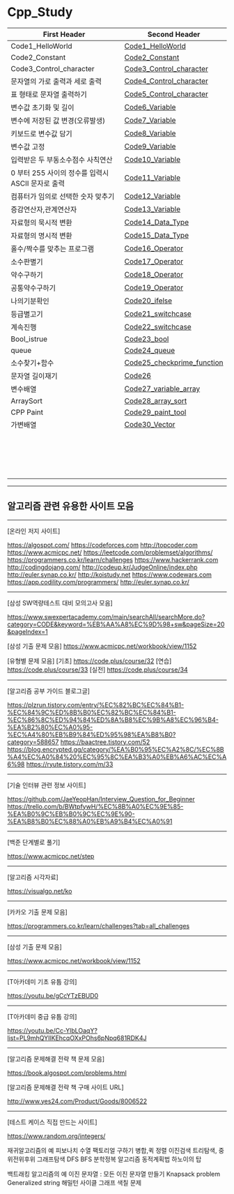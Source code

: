# Cpp_Study









First Header | Second Header
------------ | -------------
Code1_HelloWorld|[Code1_HelloWorld](https://github.com/songk1992/Cpp_Study/blob/master/code/Code1_HelloWorld)
Code2_Constant|[Code2_Constant](https://github.com/songk1992/Cpp_Study/blob/master/code/Code2_Constant)
Code3_Control_character|[Code3_Control_character](https://github.com/songk1992/Cpp_Study/blob/master/code/Code3_Control_character)
문자열의 가로 출력과 세로 출력| [Code4_Control_character](https://github.com/songk1992/Cpp_Study/blob/master/code/Code4_Control_character)
표 형태로 문자열 출력하기|[Code5_Control_character](https://github.com/songk1992/Cpp_Study/blob/master/code/Code5_Control_character)
변수값 초기화 및 길이|[Code6_Variable](https://github.com/songk1992/Cpp_Study/blob/master/code/Code6_Variable)
변수에 저장된 값 변경(오류발생)|[Code7_Variable](https://github.com/songk1992/Cpp_Study/blob/master/code/Code7_Variable)
키보드로 변수값 담기|[Code8_Variable](https://github.com/songk1992/Cpp_Study/blob/master/code/Code8_Variable)
변수값 고정 | [Code9_Variable](https://github.com/songk1992/Cpp_Study/blob/master/code/Code9_Variable)
입력받은 두 부동소수점수 사칙연산 |[Code10_Variable](https://github.com/songk1992/Cpp_Study/blob/master/code/Code10_Variable)
0 부터 255 사이의 정수를 입력시 ASCII 문자로 출력 |[Code11_Variable](https://github.com/songk1992/Cpp_Study/blob/master/code/Code11_Variable)
컴퓨터가 임의로 선택한 숫자 맞추기|[Code12_Variable](https://github.com/songk1992/Cpp_Study/blob/master/code/Code12_Variable)
증감연산자,관계연산자|[Code13_Variable](https://github.com/songk1992/Cpp_Study/blob/master/code/Code13_Variable)
자료형의 묵시적 변환|[Code14_Data_Type](https://github.com/songk1992/Cpp_Study/blob/master/code/Code14_Data_Type)
자료형의 명시적 변환|[Code15_Data_Type](https://github.com/songk1992/Cpp_Study/blob/master/code/Code15_Data_Type)
홀수/짝수를 맞추는 프로그램|[Code16_Operator](https://github.com/songk1992/Cpp_Study/blob/master/code/Code16_Operator)
소수판별기|[Code17_Operator](https://github.com/songk1992/Cpp_Study/blob/master/code/Code17_Operator)
약수구하기|[Code18_Operator](https://github.com/songk1992/Cpp_Study/blob/master/code/Code18_Operator)
공통약수구하기|[Code19_Operator](https://github.com/songk1992/Cpp_Study/blob/master/code/Code19_Operator)
나의기분확인|[Code20_ifelse](https://github.com/songk1992/Cpp_Study/blob/master/code/Code20_ifelse)
등급별고기|[Code21_switchcase](https://github.com/songk1992/Cpp_Study/blob/master/code/Code21_switchcase)
계속진행|[Code22_switchcase](https://github.com/songk1992/Cpp_Study/blob/master/code/Code22_switchcase)
Bool_istrue|[Code23_bool](https://github.com/songk1992/Cpp_Study/blob/master/code/Code23_bool)
queue|[Code24_queue](https://github.com/songk1992/Cpp_Study/blob/master/code/Code24_queue)
소수찾기+함수|[Code25_checkprime_function](https://github.com/songk1992/Cpp_Study/blob/master/code/Code25_checkprime_function)
문자열 길이재기|[Code26](https://github.com/songk1992/Cpp_Study/blob/master/code/Code26)
변수배열|[Code27_variable_array](https://github.com/songk1992/Cpp_Study/blob/master/code/Code27_variable_array)
ArraySort|[Code28_array_sort](https://github.com/songk1992/Cpp_Study/blob/master/code/Code28_array_sort)
CPP Paint|[Code29_paint_tool](https://github.com/songk1992/Cpp_Study/new/master/code29)
가변배열|[Code30_Vector](https://github.com/songk1992/Cpp_Study/blob/master/code/Code30_Vector)
|[]()
|[]()
|[]()
|[]()
|[]()
|[]()
|[]()
|[]()
|[]()
|[]()
|[]()
|[]()
|[]()
|[]()
|[]()
|[]()
|[]()
|[]()
--------------------------------------
 알고리즘 관련 유용한 사이트 모음
--------------------------------------

--------------------------------------
[온라인 저지 사이트]

https://algospot.com/
https://codeforces.com
http://topcoder.com
https://www.acmicpc.net/
https://leetcode.com/problemset/algorithms/
https://programmers.co.kr/learn/challenges
https://www.hackerrank.com
http://codingdojang.com/
http://codeup.kr/JudgeOnline/index.php
http://euler.synap.co.kr/
http://koistudy.net
https://www.codewars.com
https://app.codility.com/programmers/
http://euler.synap.co.kr/

--------------------------------------
[삼성 SW역량테스트 대비 모의고사 모음]

https://www.swexpertacademy.com/main/searchAll/searchMore.do?category=CODE&keyword=%EB%AA%A8%EC%9D%98+sw&pageSize=20&pageIndex=1

[삼성 기출 문제 모음]
https://www.acmicpc.net/workbook/view/1152

[유형별 문제 모음]
[기초] https://code.plus/course/32
[연습] https://code.plus/course/33
[실전] https://code.plus/course/34

--------------------------------------
[알고리즘 공부 가이드 블로그글]

https://plzrun.tistory.com/entry/%EC%82%BC%EC%84%B1-%EC%84%9C%ED%8B%B0%EC%82%BC%EC%84%B1-%EC%86%8C%ED%94%84%ED%8A%B8%EC%9B%A8%EC%96%B4-%EA%B2%80%EC%A0%95-%EC%A4%80%EB%B9%84%ED%95%98%EA%B8%B0?category=588657
https://baactree.tistory.com/52
https://blog.encrypted.gg/category/%EA%B0%95%EC%A2%8C/%EC%8B%A4%EC%A0%84%20%EC%95%8C%EA%B3%A0%EB%A6%AC%EC%A6%98
https://ryute.tistory.com/m/33


--------------------------------------
[기술 인터뷰 관련 정보 사이트]

https://github.com/JaeYeopHan/Interview_Question_for_Beginner
https://trello.com/b/BWtpfywH/%EC%8B%A0%EC%9E%85-%EA%B0%9C%EB%B0%9C%EC%9E%90-%EA%B8%B0%EC%88%A0%EB%A9%B4%EC%A0%91


--------------------------------------
[백준 단계별로 풀기]

https://www.acmicpc.net/step


--------------------------------------
[알고리즘 시각자료]

https://visualgo.net/ko


--------------------------------------
[카카오 기출 문제 모음]

https://programmers.co.kr/learn/challenges?tab=all_challenges


--------------------------------------
[삼성 기출 문제 모음]

https://www.acmicpc.net/workbook/view/1152


--------------------------------------
[T아카데미 기초 유툽 강의]

https://youtu.be/gCcYTzEBUD0


--------------------------------------
[T아카데미 중급 유툽 강의]

https://youtu.be/Cc-YlbLOaqY?list=PL9mhQYIlKEhcqOXxPOhs6pNpq681RDK4J


--------------------------------------
[알고리즘 문제해결 전략 책 문제 모음]

https://book.algospot.com/problems.html

[알고리즘 문제해결 전략 책 구매 사이트 URL]

http://www.yes24.com/Product/Goods/8006522


--------------------------------------
[테스트 케이스 직접 만드는 사이트]

https://www.random.org/integers/


재귀알고리즘의 예
피보나치 수열 팩토리얼 구하기
병합,퀵 정렬
이진검색
트리탐색, 중위전위후위
그래프탐색 DFS BFS
분학정복 알고리즘
동적계획법
하노이의 탑

백트래킹 알고리즘의 예
이진 문자열 : 모든 이진 문자열 만들기
Knapsack problem
Generalized string
해밀턴 사이클
그래프 색칠 문제








